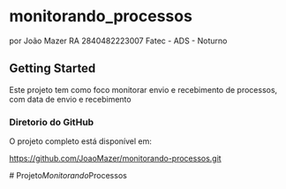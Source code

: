 # monitorando_processos

por João Mazer RA 2840482223007
Fatec - ADS - Noturno

## Getting Started

Este projeto tem como foco monitorar envio e recebimento de processos, com data de envio e recebimento

### Diretorio do GitHub
O projeto completo está disponível em:

https://github.com/JoaoMazer/monitorando-processos.git


#   P r o j e t o _ M o n i t o r a n d o _ P r o c e s s o s  
 